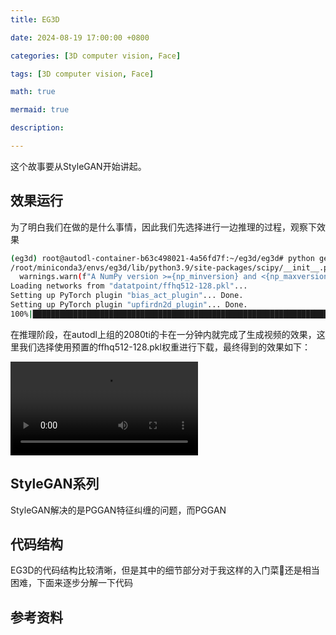 ```yaml
---
title: EG3D

date: 2024-08-19 17:00:00 +0800

categories: [3D computer vision, Face]

tags: [3D computer vision, Face]

math: true

mermaid: true

description: 

---
```


这个故事要从StyleGAN开始讲起。

## 效果运行

为了明白我们在做的是什么事情，因此我们先选择进行一边推理的过程，观察下效果

```bash
(eg3d) root@autodl-container-b63c498021-4a56fd7f:~/eg3d/eg3d# python gen_videos.py --outdir=out --trunc=0.7 --seeds=0-3 --grid=2x2 --network datatpoint/ffhq512-128.pkl
/root/miniconda3/envs/eg3d/lib/python3.9/site-packages/scipy/__init__.py:146: UserWarning: A NumPy version >=1.16.5 and <1.23.0 is required for this version of SciPy (detected version 1.24.3
  warnings.warn(f"A NumPy version >={np_minversion} and <{np_maxversion}"
Loading networks from "datatpoint/ffhq512-128.pkl"...
Setting up PyTorch plugin "bias_act_plugin"... Done.
Setting up PyTorch plugin "upfirdn2d_plugin"... Done.
100%|█████████████████████████████████████████████████████████████████████████████████████████| 120/120 [00:41<00:00,  2.87it/s]
```

在推理阶段，在autodl上组的2080ti的卡在一分钟内就完成了生成视频的效果，这里我们选择使用预置的ffhq512-128.pkl权重进行下载，最终得到的效果如下：

<video src="/Users/apple/Downloads/interpolation.mp4"></video>

## StyleGAN系列

StyleGAN解决的是PGGAN特征纠缠的问题，而PGGAN

## 代码结构

EG3D的代码结构比较清晰，但是其中的细节部分对于我这样的入门菜🐔还是相当困难，下面来逐步分解一下代码







## 参考资料

> 
>

